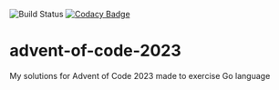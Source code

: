 ![Build Status](https://github.com/Kryszak/advent-of-code-2023/actions/workflows/test.yml/badge.svg)
[![Codacy Badge](https://app.codacy.com/project/badge/Grade/a81ae9ecc2ce42d4bd137f47f8d4f427)](https://app.codacy.com/gh/Kryszak/advent-of-code-2023/dashboard?utm_source=gh&utm_medium=referral&utm_content=&utm_campaign=Badge_grade)

# advent-of-code-2023

My solutions for Advent of Code 2023 made to exercise Go language
